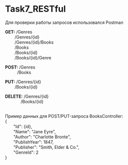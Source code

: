 # Task7_RESTful

Для проверки работы запросов использовался Postman    

**GET:** /Genres     
&nbsp;&nbsp;&nbsp;&nbsp;&nbsp;&nbsp;&nbsp;&nbsp;/Genres/{id}     
&nbsp;&nbsp;&nbsp;&nbsp;&nbsp;&nbsp;&nbsp;&nbsp;/Genres/{id}/Books     
&nbsp;&nbsp;&nbsp;&nbsp;&nbsp;&nbsp;&nbsp;&nbsp;/Books     
&nbsp;&nbsp;&nbsp;&nbsp;&nbsp;&nbsp;&nbsp;&nbsp;/Books/{id}     
&nbsp;&nbsp;&nbsp;&nbsp;&nbsp;&nbsp;&nbsp;&nbsp;/Books/{id}/Genre     
                                
**POST:**  /Genres                      
&nbsp;&nbsp;&nbsp;&nbsp;&nbsp;&nbsp;&nbsp;&nbsp;&nbsp;&nbsp;/Books

**PUT:**    /Genres/{id}                    
&nbsp;&nbsp;&nbsp;&nbsp;&nbsp;&nbsp;&nbsp;&nbsp;/Books/{id}

**DELETE:** /Genres/{id}                     
&nbsp;&nbsp;&nbsp;&nbsp;&nbsp;&nbsp;&nbsp;&nbsp;&nbsp;&nbsp;&nbsp;&nbsp;&nbsp;/Books/{id}
 
 <br/>
Пример данных для POST/PUT-запроса BooksController:  <br/>                 
{   <br/>                   
&nbsp;&nbsp;&nbsp;&nbsp;&nbsp;&nbsp;&nbsp;"Id": {id},  <br/>                
&nbsp;&nbsp;&nbsp;&nbsp;&nbsp;&nbsp;&nbsp;"Name": "Jane Eyre",  <br/>              
&nbsp;&nbsp;&nbsp;&nbsp;&nbsp;&nbsp;&nbsp;"Author": "Charlotte Bronte",  <br/>            
&nbsp;&nbsp;&nbsp;&nbsp;&nbsp;&nbsp;&nbsp;"PublishYear": 1847,  <br/>        
&nbsp;&nbsp;&nbsp;&nbsp;&nbsp;&nbsp;&nbsp;"Publisher": "Smith, Elder & Co.",  <br/>             
&nbsp;&nbsp;&nbsp;&nbsp;&nbsp;&nbsp;&nbsp;"GenreId": 2  <br/>          
}  <br/>
